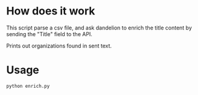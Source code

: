 # How does it work

This script parse a csv file, and ask dandelion to enrich the title content by sending the "Title" field to the API.

Prints out organizations found in sent text.

# Usage

```python enrich.py```
